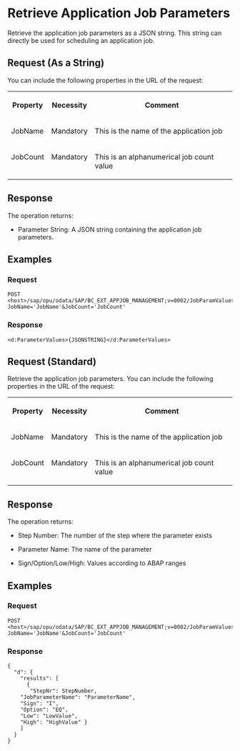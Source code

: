 <!-- loio117063a0acdb4f6aa34b38f35a8fbc73 -->

# Retrieve Application Job Parameters

Retrieve the application job parameters as a JSON string. This string can directly be used for scheduling an application job.



<a name="loio117063a0acdb4f6aa34b38f35a8fbc73__section_rvp_d5b_fdc"/>

## Request \(As a String\)

You can include the following properties in the URL of the request:


<table>
<tr>
<th valign="top">

Property

</th>
<th valign="top">

Necessity

</th>
<th valign="top">

Comment

</th>
</tr>
<tr>
<td valign="top">

JobName

</td>
<td valign="top">

Mandatory

</td>
<td valign="top">

This is the name of the application job

</td>
</tr>
<tr>
<td valign="top">

JobCount

</td>
<td valign="top">

Mandatory

</td>
<td valign="top">

This is an alphanumerical job count value

</td>
</tr>
</table>



<a name="loio117063a0acdb4f6aa34b38f35a8fbc73__section_eny_n5b_fdc"/>

## Response

The operation returns:

-   Parameter String: A JSON string containing the application job parameters.




<a name="loio117063a0acdb4f6aa34b38f35a8fbc73__section_n1n_dvb_fdc"/>

## Examples



### Request

```
POST <host>/sap/opu/odata/SAP/BC_EXT_APPJOB_MANAGEMENT;v=0002/JobParamValuesGet?JobName='JobName'&JobCount='JobCount'
```



### Response

```
<d:ParameterValues>{JSONSTRING}</d:ParameterValues>
```



<a name="loio117063a0acdb4f6aa34b38f35a8fbc73__section_bfz_yvb_fdc"/>

## Request \(Standard\)

Retrieve the application job parameters. You can include the following properties in the URL of the request:


<table>
<tr>
<th valign="top">

Property

</th>
<th valign="top">

Necessity

</th>
<th valign="top">

Comment

</th>
</tr>
<tr>
<td valign="top">

JobName

</td>
<td valign="top">

Mandatory

</td>
<td valign="top">

This is the name of the application job

</td>
</tr>
<tr>
<td valign="top">

JobCount

</td>
<td valign="top">

Mandatory

</td>
<td valign="top">

This is an alphanumerical job count value

</td>
</tr>
</table>



<a name="loio117063a0acdb4f6aa34b38f35a8fbc73__section_gkt_gwb_fdc"/>

## Response

The operation returns:

-   Step Number: The number of the step where the parameter exists

-   Parameter Name: The name of the parameter

-   Sign/Option/Low/High: Values according to ABAP ranges




<a name="loio117063a0acdb4f6aa34b38f35a8fbc73__section_ibs_mwb_fdc"/>

## Examples



### Request

```
POST <host>/sap/opu/odata/SAP/BC_EXT_APPJOB_MANAGEMENT;v=0002/JobParamValuesStructGet?JobName='JobName'&JobCount='JobCount'
```



### Response

```
{
  "d": {
    "results": [
      {
       "StepNr": StepNumber,
	"JobParameterName": "ParameterName",
	"Sign": "I",
	"Option": "EQ",
	"Low": "LowValue",
	"High": "HighValue"	}
    ]
  }
}

```

